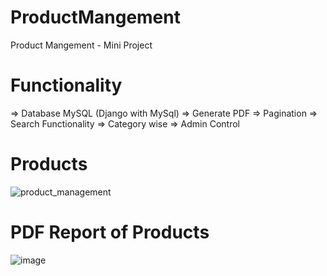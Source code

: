 # ProductMangement
Product Mangement - Mini Project 

# Functionality
  => Database MySQL (Django with MySql)
  => Generate PDF
  => Pagination
  => Search Functionality
  => Category wise
  => Admin Control
  

# Products
![product_management](https://user-images.githubusercontent.com/61369686/210641506-87cc9eb3-c103-446e-a976-e6e203ba6e0e.JPG)

# PDF Report of Products
![image](https://user-images.githubusercontent.com/61369686/210641763-2b0ae3cb-fb03-479d-a0df-f53808c5b574.png)
